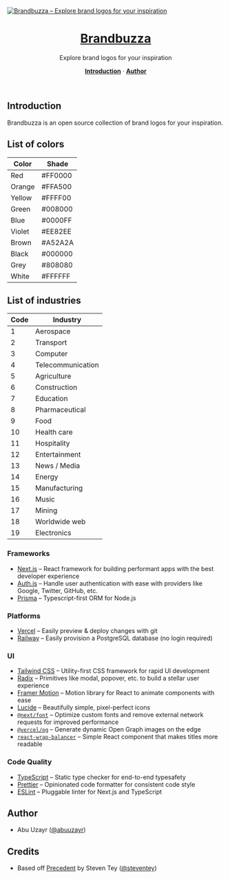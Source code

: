 <a href="https://brandbuzza.com">
  <img alt="Brandbuzza – Explore brand logos for your inspiration" src="https://brandbuzza.com/api/og">
  <h1 align="center">Brandbuzza</h1>
</a>

<p align="center">
  Explore brand logos for your inspiration
</p>

<p align="center">
  <a href="#introduction"><strong>Introduction</strong></a> ·
  <a href="#author"><strong>Author</strong></a>
</p>
<br/>

## Introduction

Brandbuzza is an open source collection of brand logos for your inspiration.

## List of colors

| Color  | Shade   |
| ------ | ------- |
| Red    | #FF0000 |
| Orange | #FFA500 |
| Yellow | #FFFF00 |
| Green  | #008000 |
| Blue   | #0000FF |
| Violet | #EE82EE |
| Brown  | #A52A2A |
| Black  | #000000 |
| Grey   | #808080 |
| White  | #FFFFFF |

## List of industries

| Code | Industry          |
| ---- | ----------------- |
| 1    | Aerospace         |
| 2    | Transport         |
| 3    | Computer          |
| 4    | Telecommunication |
| 5    | Agriculture       |
| 6    | Construction      |
| 7    | Education         |
| 8    | Pharmaceutical    |
| 9    | Food              |
| 10   | Health care       |
| 11   | Hospitality       |
| 12   | Entertainment     |
| 13   | News / Media      |
| 14   | Energy            |
| 15   | Manufacturing     |
| 16   | Music             |
| 17   | Mining            |
| 18   | Worldwide web     |
| 19   | Electronics       |

### Frameworks

- [Next.js](https://nextjs.org/) – React framework for building performant apps with the best developer experience
- [Auth.js](https://authjs.dev/) – Handle user authentication with ease with providers like Google, Twitter, GitHub, etc.
- [Prisma](https://www.prisma.io/) – Typescript-first ORM for Node.js

### Platforms

- [Vercel](https://vercel.com/) – Easily preview & deploy changes with git
- [Railway](https://railway.app/) – Easily provision a PostgreSQL database (no login required)

### UI

- [Tailwind CSS](https://tailwindcss.com/) – Utility-first CSS framework for rapid UI development
- [Radix](https://www.radix-ui.com/) – Primitives like modal, popover, etc. to build a stellar user experience
- [Framer Motion](https://framer.com/motion) – Motion library for React to animate components with ease
- [Lucide](https://lucide.dev/) – Beautifully simple, pixel-perfect icons
- [`@next/font`](https://nextjs.org/docs/basic-features/font-optimization) – Optimize custom fonts and remove external network requests for improved performance
- [`@vercel/og`](https://vercel.com/docs/concepts/functions/edge-functions/og-image-generation) – Generate dynamic Open Graph images on the edge
- [`react-wrap-balancer`](https://github.com/shuding/react-wrap-balancer) – Simple React component that makes titles more readable

### Code Quality

- [TypeScript](https://www.typescriptlang.org/) – Static type checker for end-to-end typesafety
- [Prettier](https://prettier.io/) – Opinionated code formatter for consistent code style
- [ESLint](https://eslint.org/) – Pluggable linter for Next.js and TypeScript

## Author

- Abu Uzayr ([@abuuzayr](https://builtforfifty.com/))

## Credits

- Based off [Precedent](https://precedent.dev) by Steven Tey ([@steventey](https://twitter.com/steventey))
